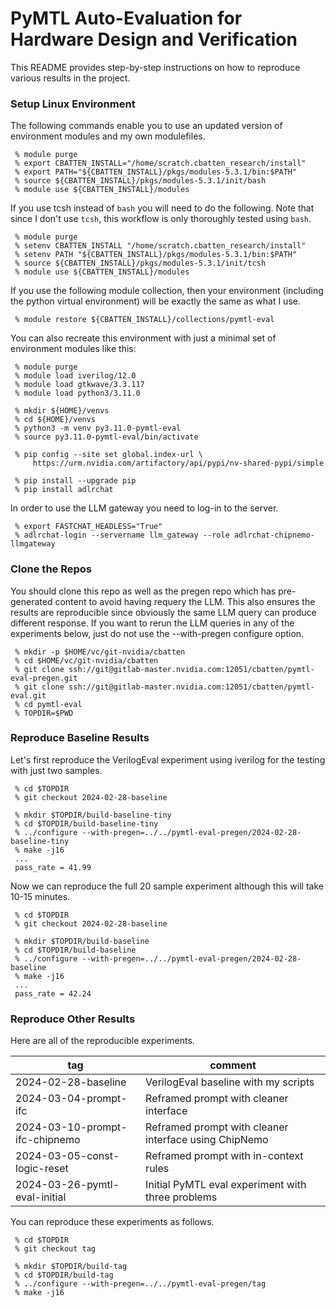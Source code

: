 
# PyMTL Auto-Evaluation for Hardware Design and Verification

This README provides step-by-step instructions on how to reproduce
various results in the project.

### Setup Linux Environment

The following commands enable you to use an updated version of
environment modules and my own modulefiles.

```
 % module purge
 % export CBATTEN_INSTALL="/home/scratch.cbatten_research/install"
 % export PATH="${CBATTEN_INSTALL}/pkgs/modules-5.3.1/bin:$PATH"
 % source ${CBATTEN_INSTALL}/pkgs/modules-5.3.1/init/bash
 % module use ${CBATTEN_INSTALL}/modules
```

If you use tcsh instead of `bash` you will need to do the following. Note
that since I don't use `tcsh`, this workflow is only thoroughly tested
using `bash`.

```
 % module purge
 % setenv CBATTEN_INSTALL "/home/scratch.cbatten_research/install"
 % setenv PATH "${CBATTEN_INSTALL}/pkgs/modules-5.3.1/bin:$PATH"
 % source ${CBATTEN_INSTALL}/pkgs/modules-5.3.1/init/tcsh
 % module use ${CBATTEN_INSTALL}/modules
```

If you use the following module collection, then your environment
(including the python virtual environment) will be exactly the same as
what I use.

```
 % module restore ${CBATTEN_INSTALL}/collections/pymtl-eval
```

You can also recreate this environment with just a minimal set of
environment modules like this:

```
 % module purge
 % module load iverilog/12.0
 % module load gtkwave/3.3.117
 % module load python3/3.11.0

 % mkdir ${HOME}/venvs
 % cd ${HOME}/venvs
 % python3 -m venv py3.11.0-pymtl-eval
 % source py3.11.0-pymtl-eval/bin/activate

 % pip config --site set global.index-url \
     https://urm.nvidia.com/artifactory/api/pypi/nv-shared-pypi/simple

 % pip install --upgrade pip
 % pip install adlrchat
```

In order to use the LLM gateway you need to log-in to the server.

```
 % export FASTCHAT_HEADLESS="True"
 % adlrchat-login --servername llm_gateway --role adlrchat-chipnemo-llmgateway
```

### Clone the Repos

You should clone this repo as well as the pregen repo which has
pre-generated content to avoid having requery the LLM. This also ensures
the results are reproducible since obviously the same LLM query can
produce different response. If you want to rerun the LLM queries in any
of the experiments below, just do not use the --with-pregen configure
option.

```
 % mkdir -p $HOME/vc/git-nvidia/cbatten
 % cd $HOME/vc/git-nvidia/cbatten
 % git clone ssh://git@gitlab-master.nvidia.com:12051/cbatten/pymtl-eval-pregen.git
 % git clone ssh://git@gitlab-master.nvidia.com:12051/cbatten/pymtl-eval.git
 % cd pymtl-eval
 % TOPDIR=$PWD
```

### Reproduce Baseline Results

Let's first reproduce the VerilogEval experiment using iverilog for the
testing with just two samples.

```
 % cd $TOPDIR
 % git checkout 2024-02-28-baseline

 % mkdir $TOPDIR/build-baseline-tiny
 % cd $TOPDIR/build-baseline-tiny
 % ../configure --with-pregen=../../pymtl-eval-pregen/2024-02-28-baseline-tiny
 % make -j16
 ...
 pass_rate = 41.99
```

Now we can reproduce the full 20 sample experiment although this will
take 10-15 minutes.

```
 % cd $TOPDIR
 % git checkout 2024-02-28-baseline

 % mkdir $TOPDIR/build-baseline
 % cd $TOPDIR/build-baseline
 % ../configure --with-pregen=../../pymtl-eval-pregen/2024-02-28-baseline
 % make -j16
 ...
 pass_rate = 42.24
```

### Reproduce Other Results

Here are all of the reproducible experiments.

| tag                             | comment                                               |
|---------------------------------|-------------------------------------------------------|
| 2024-02-28-baseline             | VerilogEval baseline with my scripts                  |
| 2024-03-04-prompt-ifc           | Reframed prompt with cleaner interface                |
| 2024-03-10-prompt-ifc-chipnemo  | Reframed prompt with cleaner interface using ChipNemo |
| 2024-03-05-const-logic-reset    | Reframed prompt with in-context rules                 |
| 2024-03-26-pymtl-eval-initial   | Initial PyMTL eval experiment with three problems     |

You can reproduce these experiments as follows.

```
 % cd $TOPDIR
 % git checkout tag

 % mkdir $TOPDIR/build-tag
 % cd $TOPDIR/build-tag
 % ../configure --with-pregen=../../pymtl-eval-pregen/tag
 % make -j16
```

